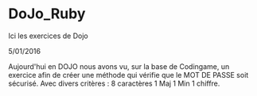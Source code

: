 # DoJo_Ruby
Ici les exercices de Dojo

5/01/2016

Aujourd'hui en DOJO nous avons vu, sur la base de Codingame, un exercice afin de créer une méthode qui vérifie que le MOT DE PASSE soit sécurisé.
Avec divers critères : 
8 caractères
1 Maj 1 Min  1 chiffre. 
